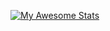 [![My Awesome Stats](https://awesome-github-stats.azurewebsites.net/user-stats/derinsaracoglu?cardType=github&theme=dark)](https://git.io/awesome-stats-card)
